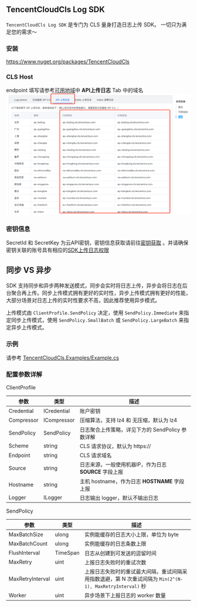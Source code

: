 TencentCloudCls Log SDK
---

`TencentCloudCls Log SDK` 是专门为 CLS 量身打造日志上传 SDK。 一切只为满足您的需求～

### 安装

https://www.nuget.org/packages/TencentCloudCls

### CLS Host

endpoint 填写请参考[可用地域](https://cloud.tencent.com/document/product/614/18940#.E5.9F.9F.E5.90.8D)中 **API上传日志**
Tab 中的域名![image-20230403191435319](https://github.com/TencentCloud/tencentcloud-cls-sdk-js/blob/main/demo.png)

### 密钥信息

SecretId 和 SecretKey 为云API密钥，密钥信息获取请前往[密钥获取](https://console.cloud.tencent.com/cam/capi)
。并请确保密钥关联的账号具有相应的[SDK上传日志权限](https://cloud.tencent.com/document/product/614/68374#.E4.BD.BF.E7.94.A8-api-.E4.B8.8A.E4.BC.A0.E6.95.B0.E6.8D.AE)

## 同步 VS 异步

SDK 支持同步和异步两种发送模式，同步会实时将日志上传，异步会将日志在后台聚合再上传。同步上传模式拥有更好的实时性，异步上传模式拥有更好的性能，大部分场景对日志上传的实时性要求不高，因此推荐使用异步模式。

上传模式由 `ClientProfile.SendPolicy` 决定，使用 `SendPolicy.Immediate` 来指定同步上传模式，使用 `SendPolicy.SmallBatch` 或
`SendPolicy.LargeBatch` 来指定异步上传模式。

### 示例

请参考 [TencentCloudCls.Examples/Example.cs](TencentCloudCls.Examples/Example.cs)

### 配置参数详解

ClientProfile

| 参数         | 类型          | 描述                                 |
|------------|-------------|------------------------------------|
| Credential | ICredential | 账户密钥                               |
| Compressor | ICompressor | 压缩算法，支持 lz4 和 无压缩，默认为 lz4          |    
| SendPolicy | SendPolicy  | 日志聚合上传策略，详见下方的 SendPolicy 参数详解     |
| Scheme     | string      | CLS 请求协议，默认为 https://              |
| Endpoint   | string      | CLS 请求域名                           |
| Source     | string      | 日志来源，一般使用机器IP，作为日志 __SOURCE__ 字段上报 |
| Hostname   | string      | 主机 hostname，作为日志 __HOSTNAME__ 字段上报 |
| Logger     | ILogger     | 日志输出 logger，默认不输出日志                |

SendPolicy

| 参数               | 类型       | 描述                                                                    |
|------------------|----------|-----------------------------------------------------------------------|
| MaxBatchSize     | ulong    | 实例能缓存的日志大小上限，单位为 byte                                                 |
| MaxBatchCount    | ulong    | 实例能缓存的日志条数上限                                                          |    
| FlushInterval    | TimeSpan | 日志从创建到可发送的逗留时间                                                        |
| MaxRetry         | uint     | 上报日志失败时的重试次数                                                          |
| MaxRetryInterval | uint     | 上报日志失败时的重试最大间隔，重试间隔采用指数退避，第 N 次重试间隔为 `Min(2^(N-1), MaxRetryInterval)` 秒 |
| Worker           | uint     | 异步场景下上报日志的 worker 数量                                                  |
